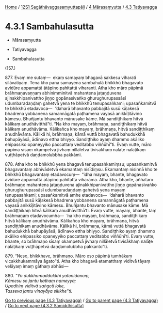 
[Home](/) / [12S1 Sagāthāvaggasaṃyuttapāḷi](../...md) / [4 Mārasaṃyutta](...md) / [4.3 Tatiyavagga](../12S1/4/4.3.md)

# 4.3.1 Sambahulasutta

* Mārasaṃyutta

* Tatiyavagga

* Sambahulasutta

(157.)

877\. Evaṃ me sutaṃ—  ekaṃ samayaṃ bhagavā sakkesu viharati silāvatiyaṃ. Tena kho pana samayena sambahulā bhikkhū bhagavato avidūre appamattā ātāpino pahitattā viharanti. Atha kho māro pāpimā brāhmaṇavaṇṇaṃ abhinimminitvā mahantena jaṭaṇḍuvena ajinakkhipanivattho jiṇṇo gopānasivaṅko ghurughurupassāsī udumbaradaṇḍaṃ gahetvā yena te bhikkhū tenupasaṅkami; upasaṅkamitvā te bhikkhū etadavoca—  “daharā bhavanto pabbajitā susū kāḷakesā bhadrena yobbanena samannāgatā paṭhamena vayasā anikkīḷitāvino kāmesu. Bhuñjantu bhavanto mānusake kāme. Mā sandiṭṭhikaṃ hitvā kālikaṃ anudhāvitthā”ti. “Na kho mayaṃ, brāhmaṇa, sandiṭṭhikaṃ hitvā kālikaṃ anudhāvāma. Kālikañca kho mayaṃ, brāhmaṇa, hitvā sandiṭṭhikaṃ anudhāvāma. Kālikā hi, brāhmaṇa, kāmā vuttā bhagavatā bahudukkhā bahupāyāsā, ādīnavo ettha bhiyyo. Sandiṭṭhiko ayaṃ dhammo akāliko ehipassiko opaneyyiko paccattaṃ veditabbo viññūhī”ti. Evaṃ vutte, māro pāpimā sīsaṃ okampetvā jivhaṃ nillāletvā tivisākhaṃ nalāṭe nalāṭikaṃ vuṭṭhāpetvā daṇḍamolubbha pakkāmi.

878\. Atha kho te bhikkhū yena bhagavā tenupasaṅkamiṃsu; upasaṅkamitvā bhagavantaṃ abhivādetvā ekamantaṃ nisīdiṃsu. Ekamantaṃ nisinnā kho te bhikkhū bhagavantaṃ etadavocuṃ—  “idha mayaṃ, bhante, bhagavato avidūre appamattā ātāpino pahitattā viharāma. Atha kho, bhante, aññataro brāhmaṇo mahantena jaṭaṇḍuvena ajinakkhipanivattho jiṇṇo gopānasivaṅko ghurughurupassāsī udumbaradaṇḍaṃ gahetvā yena mayaṃ tenupasaṅkami; upasaṅkamitvā amhe etadavoca—  ‘daharā bhavanto pabbajitā susū kāḷakesā bhadrena yobbanena samannāgatā paṭhamena vayasā anikkīḷitāvino kāmesu. Bhuñjantu bhavanto mānusake kāme. Mā sandiṭṭhikaṃ hitvā kālikaṃ anudhāvitthā’ti. Evaṃ vutte, mayaṃ, bhante, taṃ brāhmaṇaṃ etadavocumha—  ‘na kho mayaṃ, brāhmaṇa, sandiṭṭhikaṃ hitvā kālikaṃ anudhāvāma. Kālikañca kho mayaṃ, brāhmaṇa, hitvā sandiṭṭhikaṃ anudhāvāma. Kālikā hi, brāhmaṇa, kāmā vuttā bhagavatā bahudukkhā bahupāyāsā, ādīnavo ettha bhiyyo. Sandiṭṭhiko ayaṃ dhammo akāliko ehipassiko opaneyyiko paccattaṃ veditabbo viññūhī’ti. Evaṃ vutte, bhante, so brāhmaṇo sīsaṃ okampetvā jivhaṃ nillāletvā tivisākhaṃ nalāṭe nalāṭikaṃ vuṭṭhāpetvā daṇḍamolubbha pakkanto”ti.

879\. “Neso, bhikkhave, brāhmaṇo. Māro eso pāpimā tumhākaṃ vicakkhukammāya āgato”ti. Atha kho bhagavā etamatthaṃ viditvā tāyaṃ velāyaṃ imaṃ gāthaṃ abhāsi—

880\. _“Yo dukkhamaddakkhi yatonidānaṃ,_  
_Kāmesu so jantu kathaṃ nameyya;_  
_Upadhiṃ viditvā saṅgoti loke,_  
_Tasseva jantu vinayāya sikkhe”ti._  


[Go to previous page (4.3 Tatiyavagga)](../12S1/4/4.3.md) / [Go to parent page (4.3 Tatiyavagga)](../12S1/4/4.3.md) / [Go to next page (4.3.2 Samiddhisutta)](4.3.2.md)


